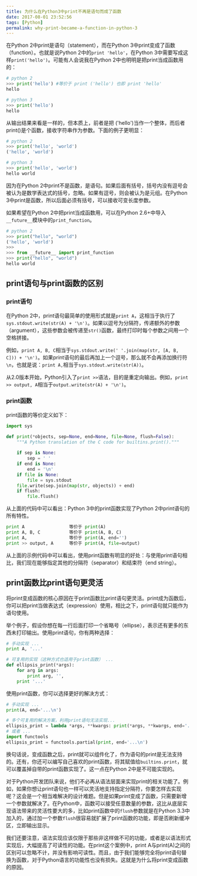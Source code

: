 ```yaml
---
title: 为什么在Python3中print不再是语句而成了函数
date: 2017-08-01 23:52:56
tags: [Python]
permalink: why-print-became-a-function-in-python-3
---
```

在Python 2中print是语句（statement），而在Python 3中print变成了函数（function）。也就是说Python 2中的`print 'hello'`，在Python 3中需要写成这样`print('hello')`。可能有人会说我在Python 2中也明明是把print当成函数用的：
```python
# python 2
>>> print('hello') #等价于 print ('hello') 也即 print 'hello'
hello

# python 3
>>> print('hello')
hello
```
<!-- more -->
从输出结果来看是一样的，但本质上，前者是把 ('hello')当作一个整体，而后者 print()是个函数，接收字符串作为参数。下面的例子更明显：
```python
# python 2
>>> print('hello', 'world')
('hello', 'world')

# python 3
>>> print('hello', 'world')
hello world
```
因为在Python 2中print不是函数，是语句。如果后面有括号，括号内没有逗号会被认为是数学表达式的括号，忽略。如果有逗号，则会被认为是元组。在Python 3中print是函数，所以后面必须有括号，可以接收可变长度参数。

如果希望在Python 2中把print当成函数用，可以在Python 2.6+中导入`__future__`模块中的`print_function`。
```python
# python 2
>>> print("hello", "world")
('hello', 'world')
>>>
>>> from __future__ import print_function
>>> print("hello", "world")
hello world
```
## print语句与print函数的区别 ##
### print语句 ###
在Python 2中，print语句最简单的使用形式就是`print A`，这相当于执行了`sys.stdout.write(str(A) + '\n')`。如果以逗号为分隔符，传递额外的参数（argument），这些参数会被传递至`str()`函数，最终打印时每个参数之间用一个空格拼接。

例如，`print A, B, C`相当于`sys.stdout.write(' '.join(map(str, [A, B, C])) + '\n')`。如果print语句的最后再加上一个逗号，那么就不会再添加换行符`\n`，也就是说：`print A,`相当于`sys.stdout.write(str(A))`。

从2.0版本开始，Python引入了`print >>`语法，目的是重定向输出。例如，`print >> output, A`相当于`output.write(str(A) + '\n')`。
### print函数 ###
print函数的等价定义如下：
```python
import sys

def print(*objects, sep=None, end=None, file=None, flush=False):  
    """A Python translation of the C code for builtins.print()."""
    
    if sep is None:
        sep = ' '
    if end is None:
        end = '\n'
    if file is None:
        file = sys.stdout
    file.write(sep.join(map(str, objects)) + end)
    if flush:
        file.flush()
```
从上面的代码中可以看出：Python 3中的print函数实现了Python 2中print语句的所有特性。
```python
print A                 等价于 print(A)
print A, B, C           等价于 print(A, B, C)
print A,                等价于 print(A, end='')
print >> output, A      等价于 print(A, file=output)
```
从上面的示例代码中可以看出，使用print函数有明显的好处：与使用print语句相比，我们现在能够指定其他的分隔符（separator）和结束符（end string）。
## print函数比print语句更灵活 ##
将print变成函数的核心原因在于print函数比print语句更灵活。print成为函数后，你可以把print当做表达式（expression）使用，相比之下，print语句就只能作为语句使用。

举个例子，假设你想在每一行后面打印一个省略号（ellipse），表示还有更多的东西未打印输出。使用print语句，你有两种选择：
```python
# 手动实现 ...
print A, '...'

# 可复用的实现（这种方式也适用于print函数） ...
def ellipsis_print(*args):
    for arg in args:
        print arg, '',
    print '...'
```
使用print函数，你可以选择更好的解决方式：
```python
# 手动实现 ...
print(A, end='...\n')

# 多个可复用的解决方案，利用print语句无法实现...
ellipsis_print = lambda *args, **kwargs: print(*args, **kwargs, end='...\n')
# 或者 ...
import functools
ellipsis_print = functools.partial(print, end='...\n')
```
换句话说，变成函数之后，print就可以组件化了，作为语句的print是无法支持的。还有，你还可以编写自己喜欢的print函数，将其赋值给`builtins.print`，就可以覆盖掉自带的print函数实现了。这一点在Python 2中是不可能实现的。

对于Python开发团队来说，他们不必再从语法层面来实现print的相关功能了。例如，如果你想让print语句也一样可以灵活地支持指定分隔符，你要怎样去实现呢？这会是一个相当难解决的设计难题。但是如果print变成了函数，只需要新增一个参数就解决了。在Python中，函数可以接受任意数量的参数，这比从底层实现语法带来的灵活性要大的多，比如print函数中的`flush`参数就是在Python 3.3中加入的，通过加一个参数`flush`很容易就扩展了print函数的功能，即是否刷新缓冲区，立即输出显示。

我们还要注意，语法实现应该仅限于那些非这样做不可的功能，或者是以语法形式实现后，大幅提高了可读性的功能。在print这个案例中，print A与print(A)之间的区别可以忽略不计，并没有影响可读性。而且，由于我们能够完全将print语句替换为函数，对于Python语言的功能性也没有损失。这就是为什么将print变成函数的原因。